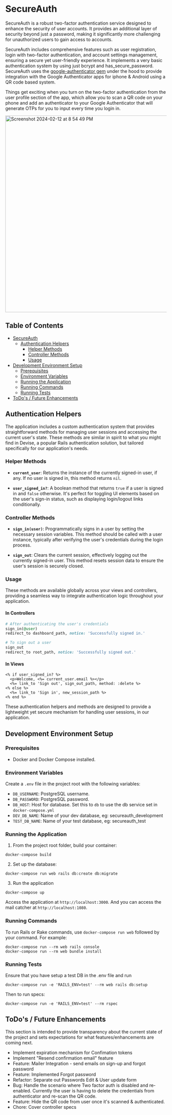 # SecureAuth

SecureAuth is a robust two-factor authentication service designed to enhance the security of user accounts. It provides an additional layer of security beyond just a password, making it significantly more challenging for unauthorized users to gain access to accounts.

SecureAuth includes comprehensive features such as user registration, login with two-factor authentication, and account settings management, ensuring a secure yet user-friendly experience. It implements a very basic authentication system by using just bcrypt and has_secure_password. SecureAuth uses the [google-authenticator gem](https://github.com/jaredonline/google-authenticator) under the hood to provide integration with the Google Authenticator apps for iphone & Android using a QR code based system.

Things get exciting when you turn on the two-factor authentication from the user profile section of the app, which allow you to scan a QR code on your phone and add an authenticator to your Google Authenticator that will generate OTPs for you to input every time you login in.

<img width="614" alt="Screenshot 2024-02-12 at 8 54 49 PM" src="https://github.com/emtee/secure-auth/assets/508351/a2cd4cb8-c231-4c54-a669-e7ba680e6e2a">


## Table of Contents

- [SecureAuth](#secureauth)
  - [Authentication Helpers](#authentication-helpers)
    - [Helper Methods](#helper-methods)
    - [Controller Methods](#controller-methods)
    - [Usage](#usage)
- [Development Environment Setup](#development-environment-setup)
  - [Prerequisites](#prerequisites)
  - [Environment Variables](#environment-variables)
  - [Running the Application](#running-the-application)
  - [Running Commands](#running-commands)
  - [Running Tests](#running-tests)
- [ToDo's / Future Enhancements](#todos--future-enhancements)


## Authentication Helpers

The application includes a custom authentication system that provides straightforward methods for managing user sessions and accessing the current user's state. These methods are similar in spirit to what you might find in Devise, a popular Rails authentication solution, but tailored specifically for our application's needs.

### Helper Methods

- **`current_user`**: Returns the instance of the currently signed-in user, if any. If no user is signed in, this method returns `nil`.

- **`user_signed_in?`**: A boolean method that returns `true` if a user is signed in and `false` otherwise. It's perfect for toggling UI elements based on the user's sign-in status, such as displaying login/logout links conditionally.

### Controller Methods

- **`sign_in(user)`**: Programmatically signs in a user by setting the necessary session variables. This method should be called with a user instance, typically after verifying the user's credentials during the login process.

- **`sign_out`**: Clears the current session, effectively logging out the currently signed-in user. This method resets session data to ensure the user's session is securely closed.

### Usage

These methods are available globally across your views and controllers, providing a seamless way to integrate authentication logic throughout your application.

#### In Controllers

```ruby
# After authenticating the user's credentials
sign_in(@user)
redirect_to dashboard_path, notice: 'Successfully signed in.'

# To sign out a user
sign_out
redirect_to root_path, notice: 'Successfully signed out.'
```

#### In Views

```erb
<% if user_signed_in? %>
  <p>Welcome, <%= current_user.email %></p>
  <%= link_to 'Sign out', sign_out_path, method: :delete %>
<% else %>
  <%= link_to 'Sign in', new_session_path %>
<% end %>
```
These authentication helpers and methods are designed to provide a lightweight yet secure mechanism for handling user sessions, in our application.

## Development Environment Setup

### Prerequisites

- Docker and Docker Compose installed.

### Environment Variables

Create a `.env` file in the project root with the following variables:

- `DB_USERNAME`: PostgreSQL username.
- `DB_PASSWORD`: PostgreSQL password.
- `DB_HOST`: Host for database. Set this to `db` to use the db service set in `docker-compose.yml`
- `DEV_DB_NAME`: Name of your dev database, eg: secureauth_development
- `TEST_DB_NAME`: Name of your test database, eg: secureauth_test


### Running the Application

1. From the project root folder, build your container:
```
docker-compose build
```

2. Set up the database:
```
docker-compose run web rails db:create db:migrate
```

3. Run the application
```
docker-compose up
```
Access the application at `http://localhost:3000`.
And you can access the mail catcher at `http://localhost:1080`.

### Running Commands

To run Rails or Rake commands, use `docker-compose run web` followed by your command. For example:

```
docker-compose run --rm web rails console
docker-compose run --rm web bundle install
```

### Running Tests

Ensure that you have setup a test DB in the .env file and run

```
docker-compose run -e 'RAILS_ENV=test' --rm web rails db:setup
```

Then to run specs:

```
docker-compose run -e 'RAILS_ENV=test' --rm rspec
```

## ToDo's / Future Enhancements
This section is intended to provide transparency about the current state of the project and sets expectations for what features/enhancements are coming next.
- Implement expiration mechanism for Confimation tokens
- Implement "Resend confirmation email" feature
- Feature: Mailer Integration - send emails on sign-up and forgot password
- Feature: Implemented Forgot password
- Refactor: Separate out Passwords Edit & User update form
- Bug: Handle the scenario where Two factor auth is disabled and re-enabled. Currently the user is having to delete the credentials from authenticator and re-scan the QR code.
- Feature: Hide the QR code from user once it's scanned & authenticated.
- Chore: Cover controller specs
